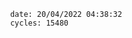 

                date: 20/04/2022 04:38:32
                cycles: 15480

                         